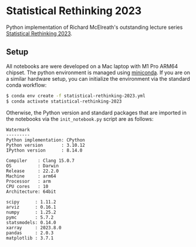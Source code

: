 # Statistical Rethinking 2023
Python implementation of Richard McElreath's outstanding lecture series [Statistical Rethinking 2023](https://www.youtube.com/playlist?list=PLDcUM9US4XdPz-KxHM4XHt7uUVGWWVSus).



## Setup
All notebooks are were developed on a Mac laptop with M1 Pro ARM64 chipset. The python environment is managed using [miniconda](https://docs.conda.io/en/latest/miniconda.html). If you are on a similar hardware setup, you can initialize the environment via the standard conda workflow:

```bash
$ conda env create -f statistical-rethinking-2023.yml
$ conda activate statistical-rethinking-2023
```
Otherwise, the Python version and standard packages that are imported in the notebooks via the `init_notebook.py` script are as follows:

```
Watermark
---------
Python implementation: CPython
Python version       : 3.10.12
IPython version      : 8.14.0

Compiler    : Clang 15.0.7
OS          : Darwin
Release     : 22.2.0
Machine     : arm64
Processor   : arm
CPU cores   : 10
Architecture: 64bit

scipy      : 1.11.2
arviz      : 0.16.1
numpy      : 1.25.2
pymc       : 5.7.2
statsmodels: 0.14.0
xarray     : 2023.8.0
pandas     : 2.0.3
matplotlib : 3.7.1
```